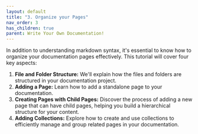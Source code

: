 ```yaml
---
layout: default
title: "3. Organize your Pages"
nav_order: 3
has_children: true
parent: Write Your Own Documentation!
---
```


In addition to understanding markdown syntax, it's essential to know how to organize your documentation pages effectively. This tutorial will cover four key aspects:

1. **File and Folder Structure:** We'll explain how the files and folders are structured in your documentation project.
2. **Adding a Page:** Learn how to add a standalone page to your documentation.
3. **Creating Pages with Child Pages:** Discover the process of adding a new page that can have child pages, helping you build a hierarchical structure for your content.
4. **Adding Collections:** Explore how to create and use collections to efficiently manage and group related pages in your documentation.